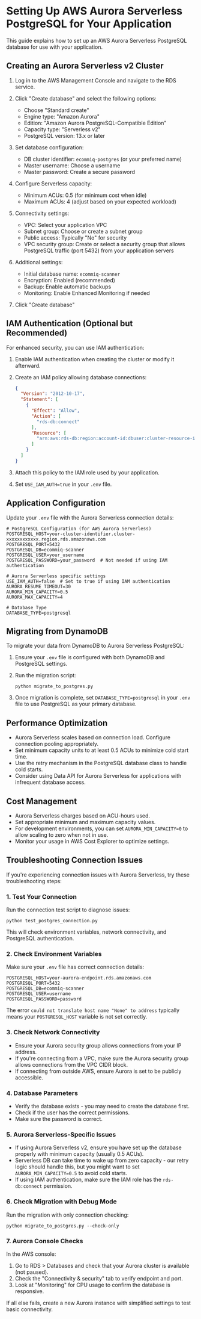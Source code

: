 # Setting Up AWS Aurora Serverless PostgreSQL for Your Application

This guide explains how to set up an AWS Aurora Serverless PostgreSQL database for use with your application.

## Creating an Aurora Serverless v2 Cluster

1. Log in to the AWS Management Console and navigate to the RDS service.

2. Click "Create database" and select the following options:
   - Choose "Standard create"
   - Engine type: "Amazon Aurora"
   - Edition: "Amazon Aurora PostgreSQL-Compatible Edition"
   - Capacity type: "Serverless v2"
   - PostgreSQL version: 13.x or later

3. Set database configuration:
   - DB cluster identifier: `ecommiq-postgres` (or your preferred name)
   - Master username: Choose a username
   - Master password: Create a secure password

4. Configure Serverless capacity:
   - Minimum ACUs: 0.5 (for minimum cost when idle)
   - Maximum ACUs: 4 (adjust based on your expected workload)

5. Connectivity settings:
   - VPC: Select your application VPC
   - Subnet group: Choose or create a subnet group
   - Public access: Typically "No" for security
   - VPC security group: Create or select a security group that allows PostgreSQL traffic (port 5432) from your application servers

6. Additional settings:
   - Initial database name: `ecommiq-scanner`
   - Encryption: Enabled (recommended)
   - Backup: Enable automatic backups
   - Monitoring: Enable Enhanced Monitoring if needed

7. Click "Create database"

## IAM Authentication (Optional but Recommended)

For enhanced security, you can use IAM authentication:

1. Enable IAM authentication when creating the cluster or modify it afterward.

2. Create an IAM policy allowing database connections:
   ```json
   {
     "Version": "2012-10-17",
     "Statement": [
       {
         "Effect": "Allow",
         "Action": [
           "rds-db:connect"
         ],
         "Resource": [
           "arn:aws:rds-db:region:account-id:dbuser:cluster-resource-id/database-user"
         ]
       }
     ]
   }
   ```

3. Attach this policy to the IAM role used by your application.

4. Set `USE_IAM_AUTH=true` in your `.env` file.

## Application Configuration

Update your `.env` file with the Aurora Serverless connection details:

```
# PostgreSQL Configuration (for AWS Aurora Serverless)
POSTGRESQL_HOST=your-cluster-identifier.cluster-xxxxxxxxxxxx.region.rds.amazonaws.com
POSTGRESQL_PORT=5432
POSTGRESQL_DB=ecommiq-scanner
POSTGRESQL_USER=your_username
POSTGRESQL_PASSWORD=your_password  # Not needed if using IAM authentication

# Aurora Serverless specific settings
USE_IAM_AUTH=false  # Set to true if using IAM authentication
AURORA_RESUME_TIMEOUT=30
AURORA_MIN_CAPACITY=0.5
AURORA_MAX_CAPACITY=4

# Database Type
DATABASE_TYPE=postgresql
```

## Migrating from DynamoDB

To migrate your data from DynamoDB to Aurora Serverless PostgreSQL:

1. Ensure your `.env` file is configured with both DynamoDB and PostgreSQL settings.

2. Run the migration script:
   ```
   python migrate_to_postgres.py
   ```

3. Once migration is complete, set `DATABASE_TYPE=postgresql` in your `.env` file to use PostgreSQL as your primary database.

## Performance Optimization

- Aurora Serverless scales based on connection load. Configure connection pooling appropriately.
- Set minimum capacity units to at least 0.5 ACUs to minimize cold start time.
- Use the retry mechanism in the PostgreSQL database class to handle cold starts.
- Consider using Data API for Aurora Serverless for applications with infrequent database access.

## Cost Management

- Aurora Serverless charges based on ACU-hours used.
- Set appropriate minimum and maximum capacity values.
- For development environments, you can set `AURORA_MIN_CAPACITY=0` to allow scaling to zero when not in use.
- Monitor your usage in AWS Cost Explorer to optimize settings.

## Troubleshooting Connection Issues

If you're experiencing connection issues with Aurora Serverless, try these troubleshooting steps:

### 1. Test Your Connection

Run the connection test script to diagnose issues:
```
python test_postgres_connection.py
```

This will check environment variables, network connectivity, and PostgreSQL authentication.

### 2. Check Environment Variables

Make sure your `.env` file has correct connection details:
```
POSTGRESQL_HOST=your-aurora-endpoint.rds.amazonaws.com
POSTGRESQL_PORT=5432
POSTGRESQL_DB=ecommiq-scanner
POSTGRESQL_USER=username
POSTGRESQL_PASSWORD=password
```

The error `could not translate host name "None" to address` typically means your `POSTGRESQL_HOST` variable is not set correctly.

### 3. Check Network Connectivity

- Ensure your Aurora security group allows connections from your IP address.
- If you're connecting from a VPC, make sure the Aurora security group allows connections from the VPC CIDR block.
- If connecting from outside AWS, ensure Aurora is set to be publicly accessible.

### 4. Database Parameters

- Verify the database exists - you may need to create the database first.
- Check if the user has the correct permissions.
- Make sure the password is correct.

### 5. Aurora Serverless-Specific Issues

- If using Aurora Serverless v2, ensure you have set up the database properly with minimum capacity (usually 0.5 ACUs).
- Serverless DB can take time to wake up from zero capacity - our retry logic should handle this, but you might want to set `AURORA_MIN_CAPACITY=0.5` to avoid cold starts.
- If using IAM authentication, make sure the IAM role has the `rds-db:connect` permission.

### 6. Check Migration with Debug Mode

Run the migration with only connection checking:
```
python migrate_to_postgres.py --check-only
```

### 7. Aurora Console Checks

In the AWS console:
1. Go to RDS > Databases and check that your Aurora cluster is available (not paused).
2. Check the "Connectivity & security" tab to verify endpoint and port.
3. Look at "Monitoring" for CPU usage to confirm the database is responsive.

If all else fails, create a new Aurora instance with simplified settings to test basic connectivity. 
